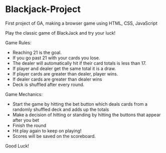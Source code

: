 # Blackjack-Project
First project of GA, making a browser game using HTML, CSS, JavaScript

Play the classic game of BlackJack and try your luck!

Game Rules:
- Reaching 21 is the goal. 
- If you go past 21 with your cards you lose.
- The dealer will automatically hit if their card totals is less than 17.
- If player and dealer get the same total it is a draw.
- If player cards are greater than dealer, player wins.
- If dealer cards are greater than dealer wins
- Deck is shuffled after every round.


Game Mechanics:
- Start the game by hitting the bet button which deals cards from a randomly shuffled deck and adds up the totals
- Make a decision of hitting or standing by hitting the buttons that appear after you bet
- Finish the round
- Hit play again to keep on playing!
- Scores will be saved on the scoreboard.

Good Luck!
